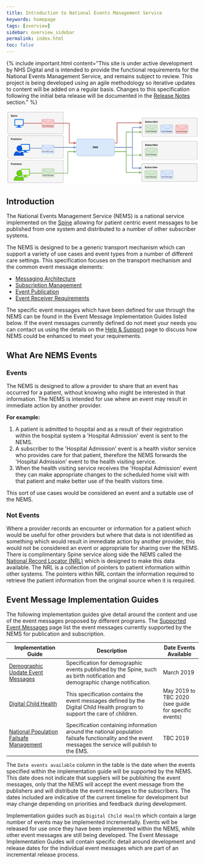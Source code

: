 ```yaml
---
title: Introduction to National Events Management Service
keywords: homepage
tags: [overview]
sidebar: overview_sidebar
permalink: index.html
toc: false
---
```


{% include important.html content="This site is under active development by NHS Digital and is intended to provide the functional requirements for the National Events Management Service, and remains subject to review. This project is being developed using an agile methodology so iterative updates to content will be added on a regular basis. Changes to this specification following the initial beta release will be documented in the [Release Notes](overview_release_notes.html) section." %}


<a href="images/overview/overview_message_diagram.png" target="_blank"><img src="images/overview/overview_message_diagram.png"></a>


## Introduction

The National Events Management Service (NEMS) is a national service implemented on the [Spine](https://digital.nhs.uk/services/spine) allowing for patient centric event messages to be published from one system and distributed to a number of other subscriber systems.


The NEMS is designed to be a generic transport mechanism which can support a variety of use cases and event types from a number of different care settings. This specification focuses on the transport mechanism and the common event message elements:

- [Messaging Architecture](explore_msg_architecture_overview.html)
- [Subscription Management](explore_subscriptions.html)
- [Event Publication](publication_publish.html)
- [Event Receiver Requirements](receiver_requirements.html) 

The specific event messages which have been defined for use through the NEMS can be found in the Event Message Implementation Guides listed below. If the event messages currently defined do not meet your needs you can contact us using the details on the [Help & Support](support_contact.html) page to discuss how NEMS could be enhanced to meet your requirements.


## What Are NEMS Events

### Events

The NEMS is designed to allow a provider to share that an event has occurred for a patient, without knowing who might be interested in that information. The NEMS is intended for use where an event may result in immediate action by another provider. 

**For example:**
1. A patient is admitted to hospital and as a result of their registration within the hospital system a 'Hospital Admission' event is sent to the NEMS.
2. A subscriber to the 'Hospital Admission' event is a health visitor service who provides care for that patient, therefore the NEMS forwards the 'Hospital Admission' event to the health visiting service.
3. When the health visiting service receives the 'Hospital Admission' event they can make appropriate changes to the scheduled home visit with that patient and make better use of the health visitors time.

This sort of use cases would be considered an event and a suitable use of the NEMS.

### Not Events

Where a provider records an encounter or information for a patient which would be useful for other providers but where that data is not identified as something which would result in immediate action by another provider, this would not be considered an event or appropriate for sharing over the NEMS. There is complimentary Spine service along side the NEMS called the [National Record Locator (NRL)](https://developer.nhs.uk/apis/nrls/index.html) which is designed to make this data available. The NRL is a collection of pointers to patient information within other systems. The pointers within NRL contain the information required to retrieve the patient information from the original source when it is required.


## Event Message Implementation Guides

The following implementation guides give detail around the content and use of the event messages proposed by different programs. The [Supported Event Messages](overview_supported_events.html) page list the event messages currently supported by the NEMS for publication and subscription.

| Implementation Guide | Description | Date Events Available |
| --- | --- | --- |
| [Demographic Update Event Messages](https://developer.nhs.uk/apis/demographicupdates-120-rc/) | Specification for demographic events published by the Spine, such as birth notification and demographic change notification. | March 2019 |
| [Digital Child Health](https://nhsconnect.github.io/Digital-Child-Health-STU3/) | This specification contains the event messages defined by the Digital Child Health program to support the care of children. | May 2019 to<br/>TBC 2020<br/>(see guide for specific events) |
| [National Population Failsafe Management](https://developer.nhs.uk/apis/npfm-beta/) | Specification containing information around the national population failsafe functionality and the event messages the service will publish to the EMS. | TBC 2019 |

The `Date events available` column in the table is the date when the events specified within the implementation guide will be supported by the NEMS. This date does not indicate that suppliers will be publishing the event messages, only that the NEMS will accept the event message from the publishers and will distribute the event messages to the subscribers. The dates included are indicative of the current timeline for development but may change depending on priorities and feedback during development.

Implementation guides such as `Digital Child Health` which contain a large number of events may be implemented incrementally. Events will be released for use once they have been implemented within the NEMS, while other event messages are still being developed. The Event Message Implementation Guides will contain specific detail around development and release dates for the individual event messages which are part of an incremental release process.

